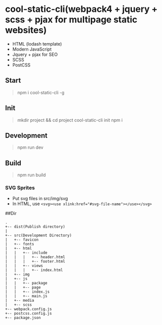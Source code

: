 # cool-static-cli(webpack4 + jquery + scss + pjax for multipage static websites)
* HTML (lodash template)
* Modern JavaScript
* Jquery + pjax for SEO
* SCSS
* PostCSS

<!-- ## Demo
> https://wzs28150.github.io/cool-static-cli/dist/ -->
## Start
> npm i cool-static-cli -g
## Init
> mkdir project && cd project
> cool-static-cli init
> npm i
## Development
> npm run dev
## Build
> npm run  build
### SVG Sprites
* Put svg files in src/img/svg
* In HTML, use `<svg><use xlink:href="#svg-file-name"></use></svg>`

##Dir
```
.
+-- dist(Publish directory)
|
+-- src(Development Directory)
|   +-- favicon
|   +-- fonts
|   +-- html
|   |   +-- include
|   |   |   +-- header.html
|   |   |   +-- footer.html
|   |   +-- views
|   |   |   +-- index.html
|   +-- img
|   +-- js
|   |   +-- package
|   |   +-- page
|   |   +-- index.js
|   |   +-- main.js
|   +-- media
|   +-- scss
+-- webpack.config.js
+-- postcss.config.js
+-- package.json

```
